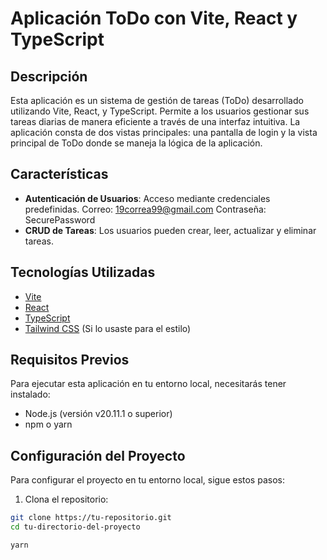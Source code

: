 # Aplicación ToDo con Vite, React y TypeScript

## Descripción

Esta aplicación es un sistema de gestión de tareas (ToDo) desarrollado utilizando Vite, React, y TypeScript. Permite a los usuarios gestionar sus tareas diarias de manera eficiente a través de una interfaz intuitiva. La aplicación consta de dos vistas principales: una pantalla de login y la vista principal de ToDo donde se maneja la lógica de la aplicación.

## Características

- **Autenticación de Usuarios**: Acceso mediante credenciales predefinidas.
Correo: 19correa99@gmail.com
Contraseña: SecurePassword
- **CRUD de Tareas**: Los usuarios pueden crear, leer, actualizar y eliminar tareas.

## Tecnologías Utilizadas

- [Vite](https://vitejs.dev/)
- [React](https://reactjs.org/)
- [TypeScript](https://www.typescriptlang.org/)
- [Tailwind CSS](https://tailwindcss.com/) (Si lo usaste para el estilo)

## Requisitos Previos

Para ejecutar esta aplicación en tu entorno local, necesitarás tener instalado:

- Node.js (versión v20.11.1 o superior)
- npm o yarn

## Configuración del Proyecto

Para configurar el proyecto en tu entorno local, sigue estos pasos:

1. Clona el repositorio:

```bash
git clone https://tu-repositorio.git
cd tu-directorio-del-proyecto

yarn
